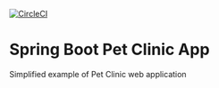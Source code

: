 [![CircleCI](https://circleci.com/gh/FilipJ89/pet-clinic-sf5.svg?style=svg)](https://circleci.com/gh/FilipJ89/pet-clinic-sf5)

# Spring Boot Pet Clinic App
Simplified example of Pet Clinic web application